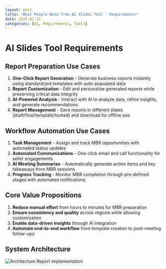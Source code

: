 ```yaml
---
layout: post
title: "What People Need from AI Slides Tool - Requirements"
date: 2025-07-15
categories: [AI, Requirements, Tools]
---
```


# AI Slides Tool Requirements

## Report Preparation Use Cases

1. **One-Click Report Generation** - Generate business reports instantly using standardized templates with auto-populated data
2. **Report Customization** - Edit and personalize generated reports while preserving critical data integrity
3. **AI-Powered Analysis** - Interact with AI to analyze data, refine insights, and generate recommendations
4. **Report Management** - Save reports in different states (draft/final/template/locked) and download for offline use

## Workflow Automation Use Cases

1. **Task Management** - Assign and track MBR opportunities with automated status updates
2. **Automated Communications** - One-click email and call functionality for seller engagements
3. **AI Meeting Summaries** - Automatically generate action items and key takeaways from MBR sessions
4. **Progress Tracking** - Monitor MBR completion through pre-defined stages with automated notifications

## Core Value Propositions

1. **Reduce manual effort** from hours to minutes for MBR preparation
2. **Ensure consistency and quality** across regions while allowing customization
3. **Enable data-driven insights** through AI integration
4. **Automate end-to-end workflow** from template creation to post-meeting follow-ups

## System Architecture

![Architecture Report Implementation](/assets/images/2025-07-15-what-people-need-from-AI-slides-tool/Architecture-report-implementation.png)